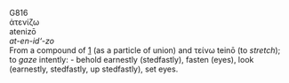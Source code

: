 <body>
  <p>G816<br>  ἀτενίζω  <br> atenizō  <br><i>at-en-id‘-zo </i><br>From a compound of <a href="g0001.htm">1</a> (as a particle of union) and   τείνω    teinō   (to <i>stretch</i>); to <i>gaze</i> intently: - behold earnestly (stedfastly), fasten (eyes), look (earnestly, stedfastly, up stedfastly), set eyes.<br></p>
 </body>